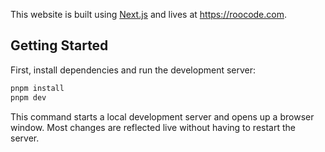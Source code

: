 This website is built using [Next.js](https://nextjs.org) and lives at https://roocode.com.

## Getting Started

First, install dependencies and run the development server:

```sh
pnpm install
pnpm dev
```

This command starts a local development server and opens up a browser window. Most changes are reflected live without having to restart the server.
